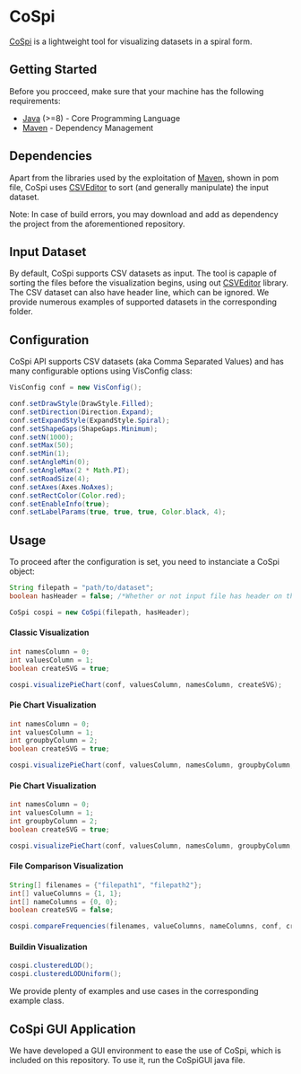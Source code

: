 # CoSpi

[CoSpi](http://users.ics.forth.gr/tzitzik/demos/cospi/) is a lightweight tool for visualizing datasets in a spiral form.

## Getting Started

Before you procceed, make sure that your machine has the following requirements:
* [Java](https://www.java.com/en/) (>=8) - Core Programming Language
* [Maven](https://maven.apache.org/) - Dependency Management 


## Dependencies

Apart from the libraries used by the exploitation of [Maven](https://maven.apache.org/), shown in pom file, CoSpi uses [CSVEditor](https://github.com/MChatzakis/CSVEditor) to sort (and generally manipulate) the input dataset. 

Note: In case of build errors, you may download and add as dependency the project from the aforementioned repository.


## Input Dataset

By default, CoSpi supports CSV datasets as input. The tool is capaple of sorting the files before the visualization begins, using out [CSVEditor](https://github.com/MChatzakis/CSVEditor) library. The CSV dataset can also have header line, which can be ignored. We provide numerous examples of supported datasets in the corresponding folder.

## Configuration

CoSpi API supports CSV datasets (aka Comma Separated Values) and has many configurable options using VisConfig class:

``` java
VisConfig conf = new VisConfig();

conf.setDrawStyle(DrawStyle.Filled);
conf.setDirection(Direction.Expand);
conf.setExpandStyle(ExpandStyle.Spiral);
conf.setShapeGaps(ShapeGaps.Minimum);
conf.setN(1000);
conf.setMax(50);
conf.setMin(1);
conf.setAngleMin(0);
conf.setAngleMax(2 * Math.PI);
conf.setRoadSize(4);
conf.setAxes(Axes.NoAxes);
conf.setRectColor(Color.red);
conf.setEnableInfo(true);
conf.setLabelParams(true, true, true, Color.black, 4);
```

## Usage
To proceed after the configuration is set, you need to instanciate a CoSpi object:
``` java
String filepath = "path/to/dataset";
boolean hasHeader = false; /*Whether or not input file has header on the first line*/

CoSpi cospi = new CoSpi(filepath, hasHeader);
```

#### Classic Visualization
``` java
int namesColumn = 0;
int valuesColumn = 1;
boolean createSVG = true;

cospi.visualizePieChart(conf, valuesColumn, namesColumn, createSVG);
```

#### Pie Chart Visualization
``` java
int namesColumn = 0;
int valuesColumn = 1;
int groupbyColumn = 2;
boolean createSVG = true;

cospi.visualizePieChart(conf, valuesColumn, namesColumn, groupbyColumn, createSVG);
```

#### Pie Chart Visualization
``` java
int namesColumn = 0;
int valuesColumn = 1;
int groupbyColumn = 2;
boolean createSVG = true;

cospi.visualizePieChart(conf, valuesColumn, namesColumn, groupbyColumn, createSVG);
```

#### File Comparison Visualization
``` java
String[] filenames = {"filepath1", "filepath2"};
int[] valueColumns = {1, 1};
int[] nameColumns = {0, 0};
boolean createSVG = false;

cospi.compareFrequencies(filenames, valueColumns, nameColumns, conf, createSVG);
```

#### Buildin Visualization
``` java
cospi.clusteredLOD();
cospi.clusteredLODUniform();
```

We provide plenty of examples and use cases in the corresponding example class.

## CoSpi GUI Application
We have developed a GUI environment to ease the use of CoSpi, which is included on this repository. To use it, run the CoSpiGUI java file.

